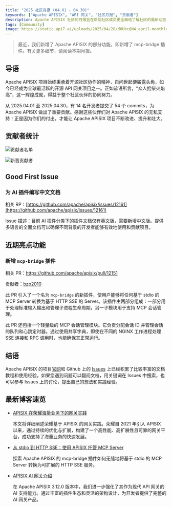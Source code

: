 ```yaml
---
title: "2025 社区月报 (04.01 - 04.30)"
keywords: ["Apache APISIX", "API 网关", "社区月报", "贡献者"]
description: Apache APISIX 社区的月报旨在帮助社区成员更全面地了解社区的最新动态，方便大家参与到 Apache APISIX 社区中来。
tags: [Community]
image: https://static.api7.ai/uploads/2025/04/28/d6UbcQN4_april-monthly-report-cover-cn.webp
---
```


> 最近，我们新增了 Apache APISIX 的部分功能，即新增了 mcp-bridge 插件。有关更多细节，请阅读本期月报。
<!--truncate-->

## 导语

Apache APISIX 项目始终秉承着开源社区协作的精神，自问世起便崭露头角，如今已经成为全球最活跃的开源 API 网关项目之一。正如谚语所言，“众人拾柴火焰高”，这一辉煌成就，得益于整个社区伙伴的协同努力。

从 2025.04.01 至 2025.04.30，有 14 名开发者提交了 54 个 commits，为 Apache APISIX 做出了重要贡献。感谢这些伙伴们对 Apache APISIX 的无私支持！正是因为你们的付出，才能让 Apache APISIX 项目不断改进、提升和壮大。

## 贡献者统计

![贡献者名单](https://static.api7.ai/uploads/2025/04/30/jAxKhTpu_2025-april-contributor-list.webp)

![新晋贡献者](https://static.api7.ai/uploads/2025/04/30/mrYsDF6W_april-new-contributors.webp)

## Good First Issue

### 为 AI 插件编写中文文档

相关 RP：[https://github.com/apache/apisix/issues/12161](https://github.com/apache/apisix/issues/12161)

Issue 描述：目前 AI 插件分类下的插件文档仅有英文版，需要新增中文版。提供多语言的全面文档可以确保不同背景的开发者能够有效地使用和贡献项目。

## 近期亮点功能

### 新增 `mcp-bridge` 插件

相关 PR：https://github.com/apache/apisix/pull/12151

贡献者：[bzp2010](https://github.com/bzp2010)

此 PR 引入了一个名为 `mcp-bridge` 的新插件，使用户能够将任何基于 stdio 的 MCP Server 转换为基于 HTTP SSE 的 Server。该插件由两部分组成：一部分用于处理标准输入输出和管理子进程生命周期，另一子模块用于支持 MCP 会话管理。

此 PR 还包括一个轻量级的 MCP 会话管理模块。它负责分配会话 ID 并管理会话的队列和心跳定时器。通过使用共享字典，即使在不同的 NGINX 工作进程处理 SSE 连接和 RPC 调用时，也能确保其正常运行。

## 结语

Apache APISIX 的项目[官网](https://apisix.apache.org/zh/)和 Github 上的 [Issues](https://github.com/apache/apisix/issues) 上已经积累了比较丰富的文档教程和使用经验，如果您遇到问题可以翻阅文档，用关键词在 Issues 中搜索，也可以参与 Issues 上的讨论，提出自己的想法和实践经验。

## 最新博客速览

- [APISIX 在荣耀海量业务下的网关实践](https://apisix.apache.org/zh/blog/2025/04/27/apisix-honor-gateway-practice-in-massive-business/)

  本文将详细阐述荣耀基于 APISIX 的网关实践。荣耀自 2021 年引入 APISIX 以来，通过持续的优化与扩展，构建了一个高性能、高扩展性且可靠的网关平台，成功支持了海量业务的快速发展。

- [从 stdio 到 HTTP SSE：使用 APISIX 托管 MCP Server](https://apisix.apache.org/zh/blog/2025/04/21/host-mcp-server-with-api-gateway/)

  探索 Apache APISIX 的 mcp-bridge 插件如何无缝地将基于 stdio 的 MCP Server 转换为可扩展的 HTTP SSE 服务。

- [APISIX AI 网关介绍](https://apisix.apache.org/zh/blog/2025/03/21/ai-gateway-vs-api-gateway-differences-explained/)

  在 Apache APISIX 3.12.0 版本中，我们进一步强化了其作为现代 API 网关的 AI 支持能力。通过丰富的插件生态和灵活的架构设计，为开发者提供了完整的 AI 网关产品。

